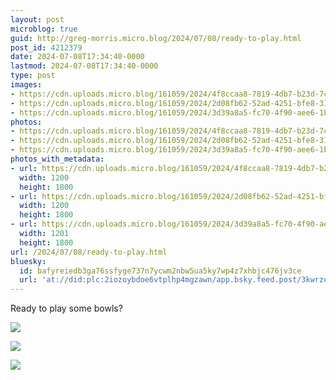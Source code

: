 ```yaml
---
layout: post
microblog: true
guid: http://greg-morris.micro.blog/2024/07/08/ready-to-play.html
post_id: 4212379
date: 2024-07-08T17:34:40-0000
lastmod: 2024-07-08T17:34:40-0000
type: post
images:
- https://cdn.uploads.micro.blog/161059/2024/4f8ccaa8-7819-4db7-b23d-7c504128e1e8.jpg
- https://cdn.uploads.micro.blog/161059/2024/2d08fb62-52ad-4251-bfe8-31d998f9fd3d.jpg
- https://cdn.uploads.micro.blog/161059/2024/3d39a8a5-fc70-4f90-aee6-1b35e71b3ad9.jpg
photos:
- https://cdn.uploads.micro.blog/161059/2024/4f8ccaa8-7819-4db7-b23d-7c504128e1e8.jpg
- https://cdn.uploads.micro.blog/161059/2024/2d08fb62-52ad-4251-bfe8-31d998f9fd3d.jpg
- https://cdn.uploads.micro.blog/161059/2024/3d39a8a5-fc70-4f90-aee6-1b35e71b3ad9.jpg
photos_with_metadata:
- url: https://cdn.uploads.micro.blog/161059/2024/4f8ccaa8-7819-4db7-b23d-7c504128e1e8.jpg
  width: 1200
  height: 1800
- url: https://cdn.uploads.micro.blog/161059/2024/2d08fb62-52ad-4251-bfe8-31d998f9fd3d.jpg
  width: 1200
  height: 1800
- url: https://cdn.uploads.micro.blog/161059/2024/3d39a8a5-fc70-4f90-aee6-1b35e71b3ad9.jpg
  width: 1201
  height: 1800
url: /2024/07/08/ready-to-play.html
bluesky:
  id: bafyreiedb3ga76ssfyge737n7ycwm2nbw5ua5ky7wp4z7xhbjc476jv3ce
  url: 'at://did:plc:2iozoybdoe6vtplhp4mgzawn/app.bsky.feed.post/3kwrzei5eqq2h'
---
```

Ready to play some bowls?

![](https://gregmorris.co.uk/uploads/2024/4f8ccaa8-7819-4db7-b23d-7c504128e1e8.jpg)

![](https://gregmorris.co.uk/uploads/2024/2d08fb62-52ad-4251-bfe8-31d998f9fd3d.jpg)

![](https://gregmorris.co.uk/uploads/2024/3d39a8a5-fc70-4f90-aee6-1b35e71b3ad9.jpg)

